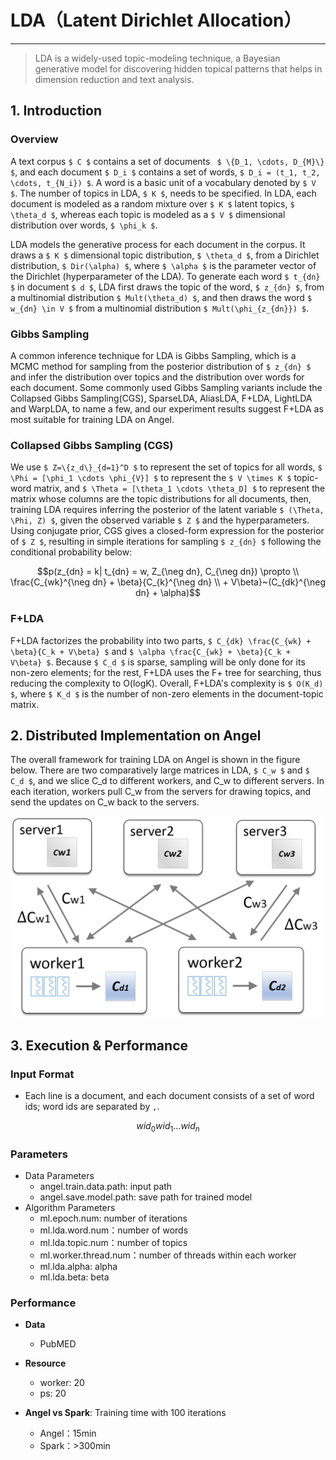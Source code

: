 # LDA（Latent Dirichlet Allocation）

---

> LDA is a widely-used topic-modeling technique, a Bayesian generative model for discovering hidden topical patterns that helps in dimension reduction and text analysis.

## 1. Introduction

### Overview

A text corpus ``$ C $`` contains a set of documents `` $ \{D_1, \cdots, D_{M}\} $``, and each document ``$ D_i $`` contains a set of words, ``$ D_i = (t_1, t_2, \cdots, t_{N_i}) $``. A word is a basic unit of a vocabulary denoted by ``$ V $``. The number of topics in LDA, ``$ K $``,  needs to be specified. In LDA, each document is modeled as a random mixture over ``$ K $`` latent topics, ``$ \theta_d $``, whereas each topic is modeled as a ``$ V $`` dimensional distribution over words, ``$ \phi_k $``.

LDA models the generative process for each document in the corpus. It draws a ``$ K $`` dimensional topic distribution, ``$ \theta_d $``, from a Dirichlet distribution, ``$ Dir(\alpha) $``, where ``$ \alpha $`` is the parameter vector of the Dirichlet (hyperparameter of the LDA). To generate each word ``$ t_{dn} $`` in document ``$ d $``, LDA first draws the topic of the word, ``$ z_{dn} $``, from a multinomial distribution ``$ Mult(\theta_d) $``, and then draws the word ``$ w_{dn} \in V $`` from a multinomial distribution ``$ Mult(\phi_{z_{dn}}) $``.

### Gibbs Sampling
A common inference technique for LDA is Gibbs Sampling, which is a MCMC method for sampling from the posterior distribution of ``$ z_{dn} $`` and infer the distribution over topics and the distribution over words for each document. Some commonly used Gibbs Sampling variants include the Collapsed Gibbs Sampling(CGS), SparseLDA, AliasLDA, F+LDA, LightLDA and WarpLDA, to name a few, and our experiment results suggest F+LDA as most suitable for training LDA on Angel. 

### Collapsed Gibbs Sampling (CGS)
We use ``$ Z=\{z_d\}_{d=1}^D $`` to represent the set of topics for all words, ``$ \Phi = [\phi_1 \cdots \phi_{V}] $`` to represent the ``$ V \times K $`` topic-word matrix, and ``$ \Theta = [\theta_1 \cdots \theta_D] $`` to represent the matrix whose columns are the topic distributions for all documents, then, training LDA requires inferring the posterior of the latent variable ``$ (\Theta, \Phi, Z) $``, given the observed variable ``$ Z $`` and the hyperparameters. Using conjugate prior, CGS gives a closed-form expression for the posterior of ``$ Z $``, resulting in simple iterations for sampling ``$ z_{dn} $`` following the conditional probability below:

```math
p(z_{dn} = k| t_{dn} = w, Z_{\neg dn}, C_{\neg dn}) \propto \\
			\frac{C_{wk}^{\neg dn} + \beta}{C_{k}^{\neg dn} \\
			+ V\beta}~(C_{dk}^{\neg dn}  + \alpha)
```

### F+LDA
F+LDA factorizes the probability into two parts, ``$ C_{dk} \frac{C_{wk} + \beta}{C_k + V\beta} $`` and ``$ \alpha \frac{C_{wk} + \beta}{C_k + V\beta} $``. Because ``$ C_d $`` is sparse, sampling will be only done for its non-zero elements; for the rest, F+LDA uses the F+ tree for searching, thus reducing the complexity to O(logK). Overall, F+LDA's complexity is ``$ O(K_d) $``, where ``$ K_d $`` is the number of non-zero elements in the document-topic matrix.

## 2. Distributed Implementation on Angel

The overall framework for training LDA on Angel is shown in the figure below. There are two comparatively large matrices in LDA, ``$ C_w $`` and ``$ C_d $``, and we slice C_d to different workers, and C_w to different servers. In each iteration, workers pull C_w from the servers for drawing topics, and send the updates on C_w back to the servers. 

![Architecture for LDA on Angel](../img/lda_ps.png)

## 3. Execution & Performance

### Input Format

* Each line is a document, and each document consists of a set of word ids; word ids are separated by `,`. 

```math
        wid_0 wid_1 ... wid_n
```

### Parameters

* Data Parameters
  * angel.train.data.path: input path
  * angel.save.model.path: save path for trained model 
* Algorithm Parameters
  * ml.epoch.num: number of iterations
  * ml.lda.word.num：number of words
  * ml.lda.topic.num：number of topics
  * ml.worker.thread.num：number of threads within each worker
  * ml.lda.alpha: alpha
  * ml.lda.beta: beta


### Performance
 
* **Data**
	 * PubMED 

* **Resource**
	* worker: 20
	* ps: 20

* **Angel vs Spark**: Training time with 100 iterations
	* Angel：15min
	* Spark：>300min

